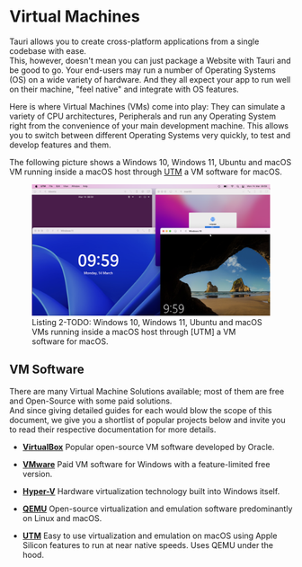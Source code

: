 # Virtual Machines

Tauri allows you to create cross-platform applications from a single codebase with ease.<br>
This, however, doesn't mean you can just package a Website with Tauri and be good to go. Your end-users may run a number of Operating Systems (OS) on a wide variety of hardware. And they all expect your app to run well on their machine, "feel native" and integrate with OS features.

Here is where Virtual Machines (VMs) come into play: They can simulate a variety of CPU architectures, Peripherals and run any Operating System right from the convenience of your main development machine. This allows you to switch between different Operating Systems very quickly, to test and develop features and them.

The following picture shows a Windows 10, Windows 11, Ubuntu and macOS VM running inside a macOS host through [UTM] a VM software for macOS.

<figure>
  <picture>
    <source srcset="../img/vms.avif" type="image/avif">
    <source srcset="../img/vms.webp" type="image/webp">
    <img src="../img/vms.png" alt="Windows 10, Windows 11, Ubuntu and macOS VM windows">
  </picture>
<figcaption>Listing 2-TODO: Windows 10, Windows 11, Ubuntu and macOS VMs running inside a macOS host through [UTM] a VM software for macOS.</figcaption>
</figure>

## VM Software

There are many Virtual Machine Solutions available; most of them are free and Open-Source with some paid solutions. <br>
And since giving detailed guides for each would blow the scope of this document, we give you a shortlist of popular projects below and invite you to read their respective documentation for more details.

- [**VirtualBox**][VirtualBox]
  Popular open-source VM software developed by Oracle.
    
- [**VMware**][VMware]
  Paid VM software for Windows with a feature-limited free version.

- [**Hyper-V**][Hyper-V]
  Hardware virtualization technology built into Windows itself.

- [**QEMU**][QEMU]
  Open-source virtualization and emulation software predominantly on Linux and macOS.

- [**UTM**][UTM]
  Easy to use virtualization and emulation on macOS using Apple Silicon features to run at near native speeds. Uses QEMU under the hood.

[VirtualBox]: https://www.virtualbox.org
[VMware]: https://www.vmware.com
[Hyper-V]: https://docs.microsoft.com/en-us/virtualization/hyper-v-on-windows/about/
[QEMU]: https://www.qemu.org
[UTM]: https://mac.getutm.app
